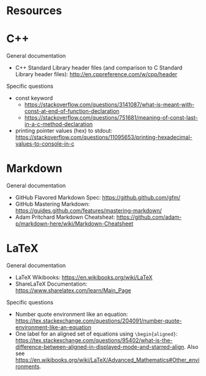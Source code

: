 # Resources

# C++
General documentation
- C++ Standard Library header files (and comparison to C Standard Library header files): http://en.cppreference.com/w/cpp/header

Specific questions
- const keyword
  - https://stackoverflow.com/questions/3141087/what-is-meant-with-const-at-end-of-function-declaration
  - https://stackoverflow.com/questions/751681/meaning-of-const-last-in-a-c-method-declaration
- printing pointer values (hex) to stdout: https://stackoverflow.com/questions/11095653/printing-hexadecimal-values-to-console-in-c

# Markdown
General documentation
- GitHub Flavored Markdown Spec: https://github.github.com/gfm/
- GitHub Mastering Markdown: https://guides.github.com/features/mastering-markdown/
- Adam Pritchard Markdown Cheatsheat: https://github.com/adam-p/markdown-here/wiki/Markdown-Cheatsheet

# LaTeX
General documentation
- LaTeX Wikibooks: https://en.wikibooks.org/wiki/LaTeX
- ShareLaTeX Documentation: https://www.sharelatex.com/learn/Main_Page

Specific questions
- Number quote environment like an equation: https://tex.stackexchange.com/questions/204091/number-quote-environment-like-an-equation
- One label for an aligned set of equations using `\begin{aligned}`: https://tex.stackexchange.com/questions/95402/what-is-the-difference-between-aligned-in-displayed-mode-and-starred-align. Also see https://en.wikibooks.org/wiki/LaTeX/Advanced_Mathematics#Other_environments.